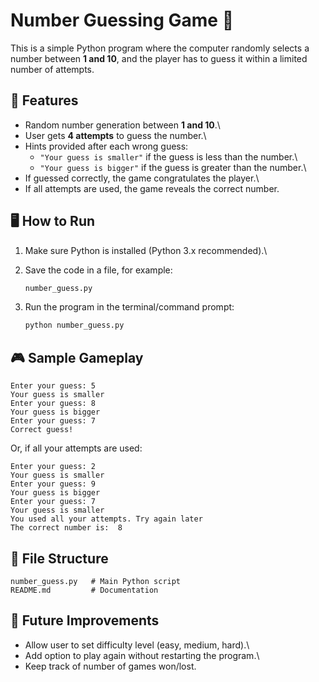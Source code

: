 # Number Guessing Game 🎲

This is a simple Python program where the computer randomly selects a
number between **1 and 10**, and the player has to guess it within a
limited number of attempts.

## 📌 Features

-   Random number generation between **1 and 10**.\
-   User gets **4 attempts** to guess the number.\
-   Hints provided after each wrong guess:
    -   `"Your guess is smaller"` if the guess is less than the number.\
    -   `"Your guess is bigger"` if the guess is greater than the
        number.\
-   If guessed correctly, the game congratulates the player.\
-   If all attempts are used, the game reveals the correct number.

## 🖥️ How to Run

1.  Make sure Python is installed (Python 3.x recommended).\

2.  Save the code in a file, for example:

    ``` bash
    number_guess.py
    ```

3.  Run the program in the terminal/command prompt:

    ``` bash
    python number_guess.py
    ```

## 🎮 Sample Gameplay

    Enter your guess: 5
    Your guess is smaller
    Enter your guess: 8
    Your guess is bigger
    Enter your guess: 7
    Correct guess!

Or, if all your attempts are used:

    Enter your guess: 2
    Your guess is smaller
    Enter your guess: 9
    Your guess is bigger
    Enter your guess: 7
    Your guess is smaller
    You used all your attempts. Try again later
    The correct number is:  8

## 📂 File Structure

    number_guess.py   # Main Python script
    README.md         # Documentation

## 🚀 Future Improvements

-   Allow user to set difficulty level (easy, medium, hard).\
-   Add option to play again without restarting the program.\
-   Keep track of number of games won/lost.
